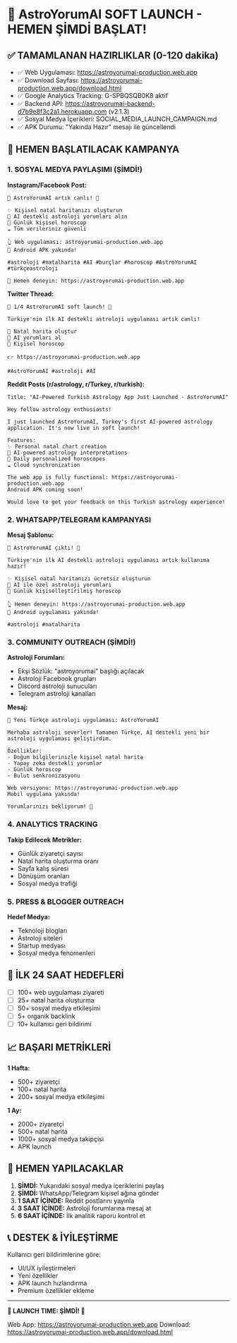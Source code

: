# 🚀 AstroYorumAI SOFT LAUNCH - HEMEN ŞİMDİ BAŞLAT!

## ✅ TAMAMLANAN HAZIRLIKLAR (0-120 dakika)
- ✅ Web Uygulaması: https://astroyorumai-production.web.app 
- ✅ Download Sayfası: https://astroyorumai-production.web.app/download.html
- ✅ Google Analytics Tracking: G-SPBQSQB0K8 aktif
- ✅ Backend API: https://astroyorumai-backend-d7b9e8f3c2a1.herokuapp.com (v2.1.3)
- ✅ Sosyal Medya İçerikleri: SOCIAL_MEDIA_LAUNCH_CAMPAIGN.md
- ✅ APK Durumu: "Yakında Hazır" mesajı ile güncellendi

## 🎯 HEMEN BAŞLATILACAK KAMPANYA

### 1. SOSYAL MEDYA PAYLAŞIMI (ŞİMDİ!)

**Instagram/Facebook Post:**
```
🌟 AstroYorumAI artık canlı! 🌟

✨ Kişisel natal haritanızı oluşturun
🤖 AI destekli astroloji yorumları alın
🌙 Günlük kişisel horoscop
☁️ Tüm verileriniz güvenli

👆 Web uygulaması: astroyorumai-production.web.app
📱 Android APK yakında!

#astroloji #natalharita #AI #burçlar #horoscop #AstroYorumAI #türkçeastroloji

🔗 Hemen deneyin: https://astroyorumai-production.web.app
```

**Twitter Thread:**
```
🧵 1/4 AstroYorumAI soft launch! 🚀

Türkiye'nin ilk AI destekli astroloji uygulaması artık canlı!

🌟 Natal harita oluştur
🤖 AI yorumları al  
🌙 Kişisel horoscop

👉 https://astroyorumai-production.web.app

#AstroYorumAI #astroloji #AI
```

**Reddit Posts (r/astrology, r/Turkey, r/turkish):**
```
Title: "AI-Powered Turkish Astrology App Just Launched - AstroYorumAI"

Hey fellow astrology enthusiasts! 

I just launched AstroYorumAI, Turkey's first AI-powered astrology application. It's now live in soft launch!

Features:
✨ Personal natal chart creation
🤖 AI-powered astrology interpretations  
🌙 Daily personalized horoscopes
☁️ Cloud synchronization

The web app is fully functional: https://astroyorumai-production.web.app
Android APK coming soon!

Would love to get your feedback on this Turkish astrology experience!
```

### 2. WHATSAPP/TELEGRAM KAMPANYASI

**Mesaj Şablonu:**
```
🌟 AstroYorumAI çıktı! 🌟

Türkiye'nin ilk AI destekli astroloji uygulaması artık kullanıma hazır!

✨ Kişisel natal haritanızı ücretsiz oluşturun
🤖 AI ile özel astroloji yorumları
🌙 Günlük kişiselleştirilmiş horoscop

👆 Hemen deneyin: https://astroyorumai-production.web.app
📱 Android uygulaması yakında!

#astroloji #natalharita
```

### 3. COMMUNITY OUTREACH (ŞİMDİ!)

**Astroloji Forumları:**
- Ekşi Sözlük: "astroyorumai" başlığı açılacak
- Astroloji Facebook grupları
- Discord astroloji sunucuları
- Telegram astroloji kanalları

**Mesaj:**
```
🚀 Yeni Türkçe astroloji uygulaması: AstroYorumAI

Merhaba astroloji severler! Tamamen Türkçe, AI destekli yeni bir astroloji uygulaması geliştirdim. 

Özellikler:
- Doğum bilgilerinizle kişisel natal harita
- Yapay zeka destekli yorumlar
- Günlük horoscop
- Bulut senkronizasyonu

Web versiyonu: https://astroyorumai-production.web.app
Mobil uygulama yakında!

Yorumlarınızı bekliyorum! 🌟
```

### 4. ANALYTICS TRACKING

**Takip Edilecek Metrikler:**
- Günlük ziyaretçi sayısı
- Natal harita oluşturma oranı
- Sayfa kalış süresi
- Dönüşüm oranları
- Sosyal medya trafiği

### 5. PRESS & BLOGGER OUTREACH

**Hedef Medya:**
- Teknoloji blogları
- Astroloji siteleri
- Startup medyası
- Sosyal medya fenomenleri

## 🎯 İLK 24 SAAT HEDEFLERİ

- [ ] 100+ web uygulaması ziyareti
- [ ] 25+ natal harita oluşturma
- [ ] 50+ sosyal medya etkileşimi
- [ ] 5+ organik backlink
- [ ] 10+ kullanıcı geri bildirimi

## 📈 BAŞARI METRİKLERİ

**1 Hafta:**
- 500+ ziyaretçi
- 100+ natal harita
- 200+ sosyal medya etkileşimi

**1 Ay:**
- 2000+ ziyaretçi  
- 500+ natal harita
- 1000+ sosyal medya takipçisi
- APK launch

## 🚨 HEMEN YAPILACAKLAR

1. **ŞİMDİ:** Yukarıdaki sosyal medya içeriklerini paylaş
2. **ŞİMDİ:** WhatsApp/Telegram kişisel ağına gönder
3. **1 SAAT İÇİNDE:** Reddit postlarını yayınla
4. **3 SAAT İÇİNDE:** Astroloji forumlarına mesaj at
5. **6 SAAT İÇİNDE:** İlk analitik raporu kontrol et

## 📞 DESTEK & İYİLEŞTİRME

Kullanıcı geri bildirimlerine göre:
- UI/UX iyileştirmeleri
- Yeni özellikler
- APK launch hızlandırma
- Premium özellikler ekleme

---

**🎉 LAUNCH TIME: ŞİMDİ! 🎉**

Web App: https://astroyorumai-production.web.app
Download: https://astroyorumai-production.web.app/download.html
